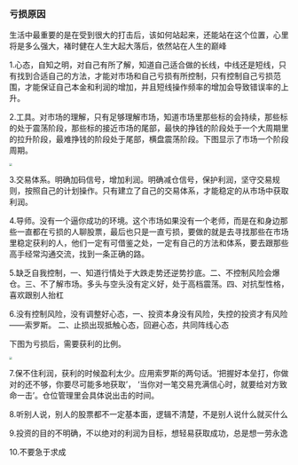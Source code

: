 ### 亏损原因

 生活中最重要的是在受到很大的打击后，该如何站起来，还能站在这个位置，心里将是多么强大，褚时健在人生大起大落后，依然站在人生的巅峰

1.心态，自知之明，对自己有所了解，知道自己适合做的长线，中线还是短线，只有找到合适自己的方法，才能对市场和自己亏损有所控制，只有控制自己亏损范围，才能保证自己本金和利润的增加，并且短线操作频率的增加会导致错误率的上升。



2.工具。对市场的理解，只有足够理解市场，知道市场里那些标的会持续，那些标的处于震荡阶段，那些标的接近市场的尾部，最快的挣钱的阶段处于一个大周期里的拉升阶段，最难挣钱的阶段处于尾部，横盘震荡阶段。下图显示了市场一个阶段周期。

<img src="/Users/zhixiongwang/文档/Note-on-trading-theory/截屏2021-08-28 15.22.22.png" style="zoom:30%;" />

3.交易体系。明确加码信号，增加利润。明确减仓信号，保护利润，坚守交易规则，按照自己的计划操作。只有建立了自己的交易体系，才能稳定的从市场中获取利润。

4.导师。没有一个逼你成功的环境。这个市场如果没有一个老师，而是在和身边那些一直都在亏损的人聊股票，最后也只是一直亏损，要做的就是去寻找那些在市场里稳定获利的人，他们一定有可借鉴之处，一定有自己的方法和体系，要去跟那些高手经常沟通交流，找到一条正确的路。

5.缺乏自我控制，一、知道行情处于大跌走势还逆势抄底。二、不控制风险会爆仓。三、不了解市场。多头与空头没有定义好，处于高档震荡。四、对抗型性格，喜欢跟别人抬杠

6.没有控制风险，没有调整好心态，一、投资本身没有风险，失控的投资才有风险 ——索罗斯。 二、止损出现抵触心态，回避心态，共同阵线心态

下图为亏损后，需要获利的比例。

<img src="/Users/zhixiongwang/文档/Note-on-trading-theory/截屏2021-08-28 16.32.49.png" style="zoom:33%;" />

7.保不住利润，获利的时候盈利太少。应用索罗斯的两句话。‘把握好本垒打，你做对的还不够，你要尽可能多地获取’， ‘当你对一笔交易充满信心时，就要给对方致命一击’。仓位管理里会具体说出击的时间。

8.听别人说，别人的股票都不一定基本面，逻辑不清楚，不是别人说什么就买什么

9.投资的目的不明确，不以绝对的利润为目标，想轻易获取成功，总是想一劳永逸

10.不要急于求成































